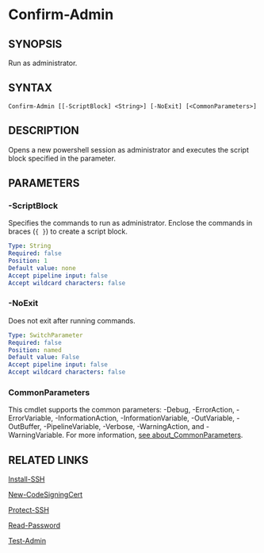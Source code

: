 # Confirm-Admin

## SYNOPSIS
Run as administrator.

## SYNTAX
```
Confirm-Admin [[-ScriptBlock] <String>] [-NoExit] [<CommonParameters>]
```

## DESCRIPTION
Opens a new powershell session as administrator and executes the script block specified in the parameter.
## PARAMETERS

### -ScriptBlock
Specifies the commands to run as administrator. Enclose the commands in braces (``{ }``) to create a script block.
```yaml
Type: String
Required: false
Position: 1
Default value: none
Accept pipeline input: false
Accept wildcard characters: false
```

### -NoExit
Does not exit after running commands.
```yaml
Type: SwitchParameter
Required: false
Position: named
Default value: False
Accept pipeline input: false
Accept wildcard characters: false
```
### CommonParameters
This cmdlet supports the common parameters: -Debug, -ErrorAction, -ErrorVariable, -InformationAction, -InformationVariable, -OutVariable, -OutBuffer, -PipelineVariable, -Verbose, -WarningAction, and -WarningVariable. For more information, [see about_CommonParameters](https://docs.microsoft.com/pl-pl/powershell/module/microsoft.powershell.core/about/about_commonparameters).

## RELATED LINKS
[Install-SSH](Install-SSH.md)

[New-CodeSigningCert](New-CodeSigningCert.md)

[Protect-SSH](Protect-SSH.md)

[Read-Password](Read-Password.md)

[Test-Admin](Test-Admin.md)


